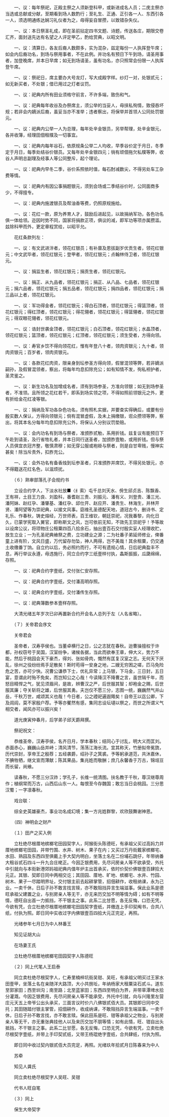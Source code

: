 <!-- { "loadSidebar": true } -->
　　一、议：每年祭祀，正殿主祭之人须新登科甲，或新进成名人员；二庑主祭亦当选或总献或分献，至期看到场人数酌行；至礼生、正通、正引各一人、东西引各一人，须选明通练达娴习礼仪者为之，毋得妄自冒攒，以致错杂失仪。 

　　一、议：本日祭圣礼成，即在圣前拈定四书文题、诗题，传送各庄，期限交卷汇齐，面封送先达有名望之人评定甲乙，酌给赏典，以昭文明。 

　　一、议：清算日，各友后裔人数颇多，实为混杂，兹定每份一人执挥登午席；如会内后裔功名，到场与祭用事者，不在此例。并功名有预日下午到场，请圣用事者，加登晚席，并本日早席；如无到场请圣，虽有功名，亦只照常会份限一人执挥登午席。 

　　一、议：祭祀日，席主要办大号龙灯，写大成殿字样。纱灯一对，处银贰元；如无新买者，不处银；借已用过之灯者议罚。 

　　一、议：祀典内所有田业须格守前言，不许多端，致伤和气。 

　　一、议：祀典每年收谷及办祭席主，须公举的当妥人，毋挟私徇情，致侵吞坏规；若非会内嫡派后裔，虽妥当亦不准举；违者察出，将保举并首领人公同处罚银元。 

　　一、议：祀典内公举一人为总理，每年处辛金银员，另举帮理，处辛金银元，各并收簿，经理田佃租贌及一切事宜。 

　　一、议：祀典内每年谷石，依原规条公举二人均收，早季谷价定于月日，冬季定于月日，每季处结谷价银员。又每年处辛金银四元；徜有顽佃拖欠私贌等弊，收谷人声明总副理及经事人等公同整斥，起个理论。 

　　一、议：祀典内早冬二季，谷价系照依时值，每石酎减数尖，不得另处车工杂费等情。 

　　一、议：祀典内有因公事捐题银元，须到会场或二季结谷价时，公同面商多少，不得擅专。 

　　一、议：祀典内施渡银员及帮油香等费，仍照原规施给。 

　　一、议：花红一款，原为养育人才，鼓励后进起见，以故捐纳军功，各色功名俱一体给领。迩因时势不同，国家将捐款正项，俱议的减，即军功等项亦属攒滥。兹除科甲而外，更定章程赏给，以昭平允。 

　　花红条款列左： 

　　一、议：有文武进泮者，领花红银员；有补廪及恩拔副岁优贡生者，领花红银元；中文武毕者，领花红银元；登甲者，领花红银元；点翰林侍卫者，领花红银元。 

　　一、议：捐监生者，领花红银元；捐贡生者，领花红银元。 

　　一、议：捐正、从九品者，领花红银元；捐正、从八品、七品者，领花红银元；捐六品者，领花红银元；捐五品者，领花红银元；捐四品者，领花红银元；捐三品以上者，领花红银元。 

　　一、议：军功得金者，领花红银元；得白石顶者，领花红银元；得篮顶者，领花红银元；得红顶者，领花红银元；得花翎者，领花红银元；得篮翎者，领花红银元；得双眼花翎者，领花红银元。 

　　一、议：诰封世袭金顶者，领花红银元；白石顶者，领花红银元；水晶顶者，领花红银元；篮顶者，领花红银元；红顶者，领花红银元；须生受者，方得向领。 

　　一、议：寿官乡饮不得向领花红，惟有年登八十者，领肉资银元；九十者，领肉资银元；百岁者，领肉资银元。 

　　一、议：各款花红肉资，限亲身到坛参圣方得向领，假冒混领等弊，若非嫡派嗣孙，及假冒混领者，察出，将每年均息扣除充公；如有知情不发，徇私袒护者，圣灵鉴之。 

　　一、议：新生功名及加增成名者，须有到场参圣，方准向领银；如无到场参圣者，不准领。且所领之花红若干，即系到场实领之项，不得如照前领银元之外，更有折给金花红凌等银。 

　　一、议：捐纳及军功各杂色功名，须有照札实据，并要查实得确后，或要有份殷实数人保认，方得向领银元；倘有混冒虚假，及未上捐缴银，诳众攒领等弊，察出，将其本名分每年均息扣除充公外，将保认人分别议罚垫赔。 

　　一、议：会内功名有到场与祭者，准颁胙贰觔，系用折钱。兹复议有能预日下午赴到请圣，及行省牲礼者，并本日同行送圣者，加颁胙壹觔，或用折钱。但与祭人员俱宜衣冠齐整，敬慎肃穆；如无穿公服或袍褂与祭者，则是自甘卑贱，慢神实甚矣！除当斥责外，扣胙充公。 

　　一、议：会外功名有备香烛到坛参圣者，只准颁胙并席饮，不得另处银元，亦不得籍送花红名色，以滋烦扰。 

　　（６）熟审部落孔子会规约书 

　　立设合约字人，下淡水社放■〈纟索〉屯千总刘天水、佾生邱贞吉、陈飘香、王有祥，土目王力良、刘盈科，番耆赵三贵、刘振元、潘有义、刘登贵、潘三光、潘阿妹、赵红孕、潘肇基、潘红孕、邱仕开、赵应开、潘贵生、林海生，并林开贤、潘阿望等为崇祀典，以接文风事。窈维孔圣德配天地，道冠古今，删诗书、定礼乐、作春秋，铸史熔经，万世师表，百王维钦，朝廷崇祀，况我番黎，向化日久，已蒙学宪取入黉官，即称斯文之风，岂可依前无知，不效先王崇祀乎！予等故以设席公议，将顼物庄公租粟四百八拾余石，抽出壹百石交付殷实妥人经理收贮，放生立业；一为孔圣祀典飨祭之费，立功建业之源；二为社番子弟延师修业，俾番童上进有阶，文风日盛，万代留存勿坠，神人两得，岂不美哉！其余租粟，仍交通土收缴番丁饷。自立约以后，务必照约而行，不可有遗规心情，日后祀典盈丰不息，再行举议永遵，毋违施行，同立合约字三纸壹样付执，螽斯振振，瓜瓞绵绵，存照。 

　　一、议：祀典合约字壹纸，交付张仁安存照。 

　　一、议：祀典合约字壹纸，交付潘高明存照。 

　　一、议：祀典合约字壹纸，交付潘传生存照。 

　　一、议：祀典簿数参本壹样存照。 

　　大清光绪五年岁次已卯再置新合约开会名人总列于左（人名省略）。 

　　（７）关帝君会序文 

　　关帝君会 

　　圣帝者，汉寿亭侯也。当董卓横行之日，公之志犹在春秋。迨曹操擅权于许都，孙权窃号于吴国，汉室纷争，诸候各据，当此而欲奉王章，伸大义，势力不能，然后于桃园会天下豪杰，得刘、张如骨肉，慨然有匡复汉室之志。无何天下厌乱，徐州之役纷纷焉手足散矣！斯时苟得一安身之地，二嫂无穷困之嗟，匹马免险危之苦，亦可少快。况曹公谦恭下士，优礼异常；上马银，下马金，三日封，五日宴，意谓此时殆不免矣，而岂知公之心哉！今读降汉不降曹之言，虽世隔千年，而怒目精悍之气，犹见须眉间，是故，辨曹汉之严，后世服其智；却袍金之赐，后世服其廉；夺关斩将之雄，后世服其勇。夫岂仅不愿三分，志图一统，巍巍然气并山岳，千秋万世，咸颂其义也哉！今日者，公之禋祀遍遐陬矣！自帝王以迄公卿，下及闾阎，莫不家殷户荐。予等亦矍然有感，集同志设坛壝以祭之，而世之所谓义气相交者，闻风亦可以振兴矣！ 

　　道光庚寅仲春月，后学弟子邱天爵拜撰。 

　　祭祀祝文： 

　　恭维圣帝，汉寿亭侯，名齐日月，学本春秋；结同心于讨乱，明大义而匡刘。赤面赤心，巍巍山岳并峙；清风清节，荡荡江海长流。宜其称天，竹册拟帝冕旒，历代崇封，享帝王之殷荐；五经袭爵，绍孙子之箕裘。予等躬承道范，共沐嘉休，不腆牲牺，继文宣而薄献；陈其果品，集兆姓而敬酬；庶几永馨香于万古，锦俎豆而长留，尚飨。 

　　读春秋，不愿三分汉祚；学孔子，长维一统清图。扶名教于千秋，尊汉继尊周作；植纲常而万古，山西后山东一人。每恨至今存魏国；敢忘当日会桃园。三分思汉蜀；一字凛春秋。 

　　戏台联： 

　　综全史英雄豪杰，事业功名成幻境；集一方兆姓群黎，欢欣鼓舞谢神恩。 

　　（四）神明会之财产 

　　（１）田产之买入例 

　　立杜绝尽根厝地槟榔宅田园契字人，阿猴街头陈德旺，有承祖父买过高妈力并厝地槟榔宅田园，并带竹围、水井、树木、果子在内；又买过万丹街戴家槟榔宅、水田、熟园及东西四至俱戴上手大契内明白，坐落土名在二份埔石跳仔，年带纳番大租谷贰石四斗一升九合庄栳正。今因乏银费用，先尽问房亲人等不欲承受，外托中引就向与本街新港郊妈祖祀典内值年炉主出首承买，依时价契价佛银壹百肆拾大元正。其银、契即日同中两相交讫；其田园、厝地、旷地、槟榔宅、水井、竹园、树木、果子一尽踏明界址，交付银主前去起耕掌管，招佃耕作，收租纳课，永为己业。一卖千休，日后子孙不敢言找言赎，亦不敢阻挡异言生端滋事。保此业系是德旺承祖父建置之业，与别房亲人等无干，亦无来历交加不明等情为碍；如有不明等情，德旺自出首一力抵挡，不干银主之事。此系二比甘愿，各无反悔，口恐无凭，今欲有凭，合立杜绝尽根厝地槟榔宅田园契字壹纸，并缴连上手印契阄书，合共八纸，付执为照。即日同中实收过字内佛银壹百四拾大元正完足，再照。 

　　光绪参年七月日为中人林番王 

　　知见证胡大山 

　　在场妻王氏 

　　立杜绝尽根厝地槟榔宅田园契字人陈德旺 

　　（２）同上代笔人王启泰 

　　同立卖杜绝尽根契字人，仁寿里楠梓坑街吴钳、吴旺，有承祖父明买过王家水田壹甲，坐落土名在亲随洋大路顶，大小共捌坵，年纳杨家大租粟柒石贰斗。道东至郭家田；西至圳沟；南至路；北至蓝家田；东西四至明白为界，并带草潭埤水拾分灌溉。今因乏银费用，先尽问房亲人等不能承受，外托中引就，向与兴隆里左营庄元天五上帝爷公出头承买，三面言议时价六八佛银贰佰大员。其银即日同中交托；其田随踏付银主掌管，招佃耕作，收成纳课，不敢阻挡异言生端滋事。一卖千休，日后子孙不敢言找，亦不敢言赎。保此田系是旺、钳等承祖父之物业，与别房亲人等无干，亦无重张典挂他人以及来历交加不朋等情；如有此情，旺、钳自出头抵挡，不干银主之事。此系二比甘愿，各无反悔，口恐无凭，今欲有凭，立卖杜绝尽根契字壹纸，并带上手印契贰纸，又带王杨琨绝字壹纸，合共肆纸，付执为照。 

　　即日同中收过契内银贰佰大员完足，再照。光绪玖年拾贰月日陈春来为中人 

　　苏牵 

　　知见人龚氏 

　　同立卖杜绝尽根契字人吴旺、吴钳 

　　代书人旺自笔 

　　（３）同上 

　　保生大帝契字 

